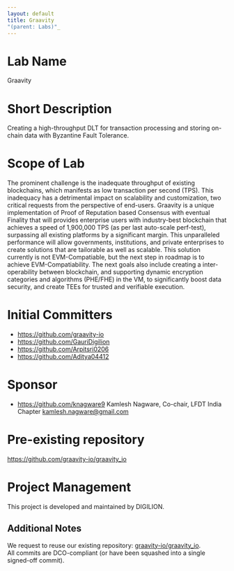 ```yaml
---
layout: default
title: Graavity
"(parent: Labs)"_
---
```

# Lab Name
Graavity
# Short Description
Creating a high-throughput DLT for transaction processing and storing on-chain data with Byzantine Fault Tolerance.

# Scope of Lab
The prominent challenge is the inadequate throughput of existing blockchains, which manifests as low transaction per second (TPS). This inadequacy has a detrimental impact on scalability and customization, two critical requests from the perspective of end-users. Graavity is a unique implementation of Proof of Reputation based Consensus with eventual Finality that will provides enterprise users with industry-best  blockchain that achieves a speed of 1,900,000 TPS (as per last auto-scale perf-test), surpassing all existing platforms by a significant margin. This unparalleled performance will allow governments, institutions, and private enterprises to create solutions that are tailorable as well as scalable. This solution currently is not EVM-Compatiable, but the next step in roadmap is to achieve EVM-Compatiability. The next goals also include creating a inter-operability between blockchain, and supporting dynamic encryption categories and algorithms (PHE/FHE) in the VM, to significantly boost data security, and create TEEs for trusted and verifiable execution.

# Initial Committers
- https://github.com/graavity-io
- https://github.com/GauriDigilion
- https://github.com/Arpitsri0206
- https://github.com/Aditya04412

# Sponsor
- https://github.com/knagware9 Kamlesh Nagware, Co-chair, LFDT India Chapter kamlesh.nagware@gmail.com

# Pre-existing repository
https://github.com/graavity-io/graavity_io

# Project Management
This project is developed and maintained by DIGILION.

## Additional Notes
We request to reuse our existing repository: [graavity-io/graavity_io](https://github.com/graavity-io/graavity_io.git).  
All commits are DCO-compliant (or have been squashed into a single signed-off commit).
